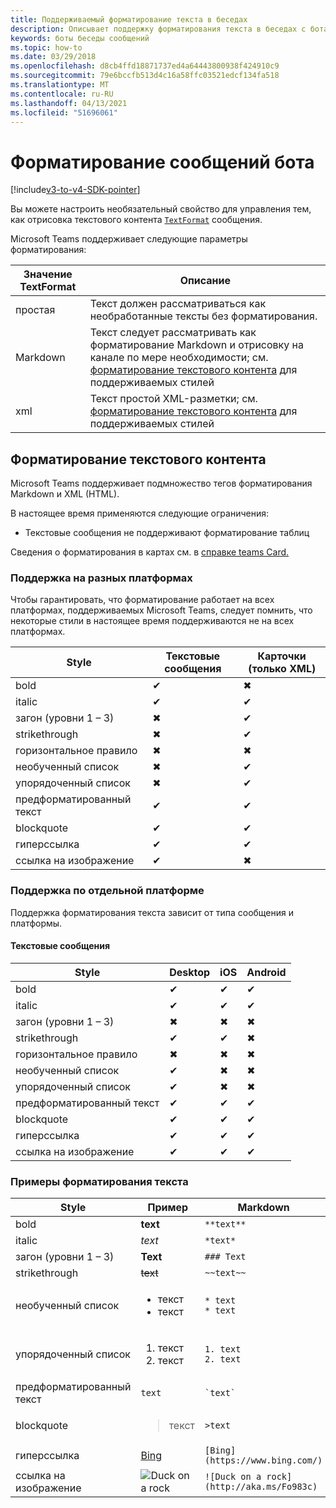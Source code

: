```yaml
---
title: Поддерживаемый форматирование текста в беседах
description: Описывает поддержку форматирования текста в беседах с ботами
keywords: боты беседы сообщений
ms.topic: how-to
ms.date: 03/29/2018
ms.openlocfilehash: d8cb4ffd18871737ed4a64443800938f424910c9
ms.sourcegitcommit: 79e6bccfb513d4c16a58ffc03521edcf134fa518
ms.translationtype: MT
ms.contentlocale: ru-RU
ms.lasthandoff: 04/13/2021
ms.locfileid: "51696061"
---
```

# <a name="formatting-bot-messages"></a>Форматирование сообщений бота

[!include[v3-to-v4-SDK-pointer](~/includes/v3-to-v4-pointer-bots.md)]

Вы можете настроить необязательный свойство для управления тем, как отрисовка текстового контента [`TextFormat`](https://docs.microsoft.com/bot-framework/dotnet/bot-builder-dotnet-create-messages#customizing-a-message) сообщения.

Microsoft Teams поддерживает следующие параметры форматирования:

| Значение TextFormat | Описание |
| --- | --- |
| простая | Текст должен рассматриваться как необработанные тексты без форматирования. |
| Markdown | Текст следует рассматривать как форматирование Markdown и отрисовку на канале по мере необходимости; см. [форматирование текстового контента](#formatting-text-content) для поддерживаемых стилей |
| xml | Текст простой XML-разметки; см. [форматирование текстового контента](#formatting-text-content) для поддерживаемых стилей |

## <a name="formatting-text-content"></a>Форматирование текстового контента

Microsoft Teams поддерживает подмножество тегов форматирования Markdown и XML (HTML).

В настоящее время применяются следующие ограничения:

* Текстовые сообщения не поддерживают форматирование таблиц

Сведения о форматирования в картах см. в [справке teams Card.](~/task-modules-and-cards/cards/cards-reference.md)

### <a name="cross-platform-support"></a>Поддержка на разных платформах

Чтобы гарантировать, что форматирование работает на всех платформах, поддерживаемых Microsoft Teams, следует помнить, что некоторые стили в настоящее время поддерживаются не на всех платформах.

| Style                     | Текстовые сообщения | Карточки (только XML) |
|---------------------------|--------------------|------------------|
| bold                      | ✔                  | ✖                |
| italic                    | ✔                  | ✔                |
| загон (уровни 1 &ndash; 3) | ✖                  | ✔                |
| strikethrough             | ✖                  | ✔                |
| горизонтальное правило           | ✖                  | ✖                |
| необученный список            | ✖                  | ✔                |
| упорядоченный список              | ✖                  | ✔                |
| предформатированный текст         | ✔                  | ✔                |
| blockquote                | ✔                  | ✔                |
| гиперссылка                 | ✔                  | ✔                |
| ссылка на изображение                | ✔                  | ✖                |

### <a name="support-by-individual-platform"></a>Поддержка по отдельной платформе

Поддержка форматирования текста зависит от типа сообщения и платформы.

#### <a name="text-only-messages"></a>Текстовые сообщения

| Style                     | Desktop | iOS | Android |
|---------------------------|---------|-----|---------|
| bold                      | ✔       | ✔   | ✔       |
| italic                    | ✔       | ✔   | ✔       |
| загон (уровни 1 &ndash; 3) | ✖       | ✖   | ✖       |
| strikethrough             | ✔       | ✔   | ✖       |
| горизонтальное правило           | ✖       | ✖   | ✖       |
| необученный список            | ✔       | ✖   | ✖       |
| упорядоченный список              | ✔       | ✖   | ✖       |
| предформатированный текст         | ✔       | ✔   | ✔       |
| blockquote                | ✔       | ✔   | ✔       |
| гиперссылка                 | ✔       | ✔   | ✔       |
| ссылка на изображение                | ✔       | ✔   | ✔       |

### <a name="examples-of-text-formatting"></a>Примеры форматирования текста

| Style | Пример | Markdown | XML (HTML) |
| --- | --- | --- | --- |
| bold | **text** | `**text**` | `<strong>text</strong>` |
| italic | *text* | `*text*` | `<em>text</em>` |
| загон (уровни 1 &ndash; 3) | **Text** | `### Text` | `<h3>Text</h3>` |
| strikethrough | ~~text~~ | `~~text~~` | `<strike>text</strike>` |
| необученный список | <ul><li>текст</li><li>текст</li></ul> | `* text`<br>`* text` | `<ul><li>text</li><li>text</li></ul>` |
| упорядоченный список | <ol><li>текст</li><li>текст</li></ol> | `1. text`<br>`2. text` | `<ol><li>text</li><li>text</li></ol>` |
| предформатированный текст | `text` | `` `text` `` | `<pre>text</pre>` |
| blockquote | <blockquote>текст</blockquote> | `>text` | `<blockquote>text</blockquote>` |
| гиперссылка | [Bing](https://www.bing.com/) | `[Bing](https://www.bing.com/)` | `<a href="https://www.bing.com/">Bing</a>` |
| ссылка на изображение | <img src="https://aka.ms/Fo983c" alt="Duck on a rock"></img> | `![Duck on a rock](http://aka.ms/Fo983c)` | `<img src="http://aka.ms/Fo983c" alt="Duck on a rock"></img>` |
